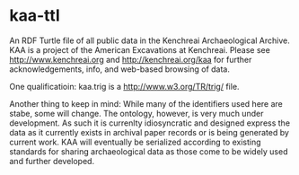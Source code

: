 # kaa-ttl
An RDF Turtle file of all public data in the Kenchreai Archaeological Archive. KAA is a project of the American Excavations at Kenchreai. Please see http://www.kenchreai.org and http://kenchreai.org/kaa for further acknowledgements, info, and web-based browsing of data.

One qualificatioin: kaa.trig is a http://www.w3.org/TR/trig/ file.

Another thing to keep in mind: While many of the identifiers used here are stabe, some will change. The ontology, however, is very much under development. As such it is currenlty idiosyncratic and designed express the data as it currently exists in archival paper records or is being generated by current work. KAA will eventually be serialized according to existing standards for sharing archaeological data as those come to be widely used and further developed.
